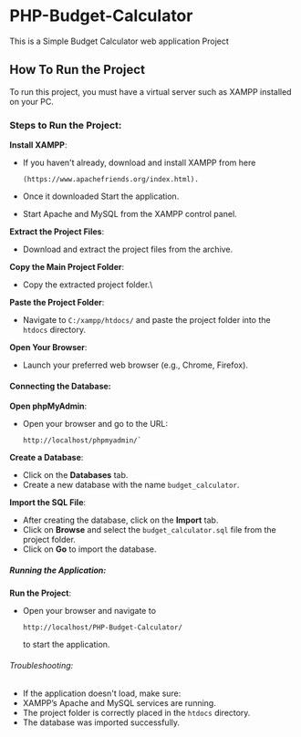 # PHP-Budget-Calculator
This is a Simple Budget Calculator  web application Project

## How To Run the Project

To run this project, you must have a virtual server such as XAMPP installed on your PC.

### Steps to Run the Project:

 **Install XAMPP**:

 - If you haven't already, download and install XAMPP from here 

    ``` 
   (https://www.apachefriends.org/index.html).
    ````
- Once it downloaded Start the application.
- Start Apache and MySQL from the XAMPP control panel.

**Extract the Project Files**:

- Download and extract the project files from the archive.

**Copy the Main Project Folder**:

- Copy the extracted project folder.\

**Paste the Project Folder**:

- Navigate to `C:/xampp/htdocs/` and paste the project folder into the `htdocs` directory.

**Open Your Browser**:

 - Launch your preferred web browser (e.g., Chrome, Firefox).

#### Connecting the Database:

 **Open phpMyAdmin**:

-  Open your browser and go to the URL: 

   ``` 
   http://localhost/phpmyadmin/`
   ````

 **Create a Database**:

- Click on the **Databases** tab.
- Create a new database with the name `budget_calculator`.

**Import the SQL File**:

 - After creating the database, click on the **Import** tab.
 - Click on **Browse** and select the `budget_calculator.sql` file from the project folder.
 - Click on **Go** to import the database.

##### Running the Application:

**Run the Project**:

 - Open your browser and navigate to  

    ``` 
    http://localhost/PHP-Budget-Calculator/
    ````
    to start the application.

 ###### Troubleshooting:

  - If the application doesn't load, make sure:
  - XAMPP’s Apache and MySQL services are running.
  - The project folder is correctly placed in the `htdocs` directory.
  - The database was imported successfully.
